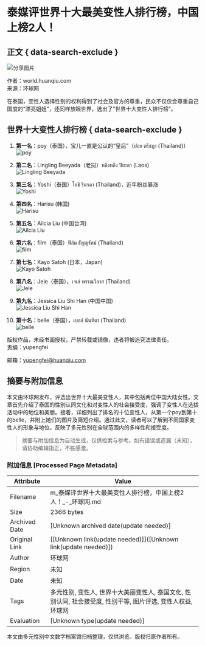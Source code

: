 # 泰媒评世界十大最美变性人排行榜，中国上榜2人！

## 正文 { data-search-exclude }


![分享图片](https://rs2.huanqiucdn.cn/huanqiucdn/image/m/share.jpg)

作者：world.huanqiu.com  
来源：环球网  

在泰国，变性人选择性别的权利得到了社会及官方的尊重，民众不仅仅会尊重自己国度的“漂亮姐姐”，还同样放眼世界，选出了“世界十大变性人排行榜”。

## 世界十大变性人排行榜 { data-search-exclude }

1. **第一名**：poy（泰国），宝儿一直是公认的“皇后”（ปอย ตรีชฎา (Thailand)）  
   ![poy](https://himg2.huanqiucdn.cn/attachment2010/2017/0504/10/43/20170504104328611.jpg)

2. **第二名**：Lingling Beeyada（老挝）หลิงหลิง ปิยะดา (Laos)  
   ![Lingling Beeyada](https://himg2.huanqiucdn.cn/attachment2010/2017/0504/10/43/20170504104358449.jpg)

3. **第三名**：Yoshi（泰国）โยชิ รินรดา (Thailand)，近年粉丝暴涨  
   ![Yoshi](https://himg2.huanqiucdn.cn/attachment2010/2017/0504/10/44/20170504104431668.jpg)

4. **第四名**：Harisu (韩国)  
   ![Harisu](https://himg2.huanqiucdn.cn/attachment2010/2017/0504/10/45/20170504104518921.jpg)

5. **第五名**：Ailcia Liu (中国台湾)  
   ![Ailcia Liu](https://himg2.huanqiucdn.cn/attachment2010/2017/0504/10/45/20170504104545292.jpg)

6. **第六名**：film（泰国）ฟิล์ม ธัญญรัศม์ (Thailand)  
   ![film](https://himg2.huanqiucdn.cn/attachment2010/2017/0504/10/46/20170504104616171.jpg)

7. **第七名**：Kayo Satoh (日本，Japan)  
   ![Kayo Satoh](https://himg2.huanqiucdn.cn/attachment2010/2017/0504/10/46/20170504104645440.jpg)

8. **第八名**：Jele（泰国），เจเล่ พรรณวิลาส (Thailand)  
   ![Jele](https://himg2.huanqiucdn.cn/attachment2010/2017/0504/10/47/20170504104722385.jpg)

9. **第九名**：Jessica Liu Shi Han (中国中国)  
   ![Jessica Liu Shi Han](https://himg2.huanqiucdn.cn/attachment2010/2017/0504/10/48/20170504104801186.jpg)

10. **第十名**：belle（泰国），เบลล์ นันทิตา (Thailand)  
   ![belle](https://himg2.huanqiucdn.cn/attachment2010/2017/0504/10/48/20170504104839187.jpg)

版权作品，未经书面授权，严禁转载或镜像，违者将被追究法律责任。  
责编：yupengfei  

邮箱：yupengfei@huanqiu.com
<!-- tcd_original_link https://m.huanqiu.com/gallery/9CaKrnQhD24 -->


## 摘要与附加信息

<!-- tcd_abstract -->
本文由环球网发布，评选出世界十大最美变性人，其中包括两位中国大陆女性。文章首先介绍了泰国的性别认同文化和对变性人的社会接受度，强调了变性人在选拔活动中的地位和美丽。接着，详细列出了排名的十位变性人，从第一个poy到第十的belle，并附上她们的图片及简短介绍。通过此文，读者可以了解到不同国家变性人的形象与地位，反映了多元性别在全球范围内的多样性和接受度。
<!-- tcd_abstract_end -->

> 摘要与附加信息为自动生成，仅供检索与参考。如有错误或遗漏（未知），请协助编辑指正，不胜感激。

### 附加信息 [Processed Page Metadata]

| Attribute       | Value                                  |
|-----------------|----------------------------------------|
| Filename        | m_泰媒评世界十大最美变性人排行榜，中国上榜2人！_-_环球网.md                             |
| Size            | 2366 bytes                           |
| Archived Date   | [Unknown archived date(update needed)]                             |
| Original Link   | [[Unknown link(update needed)]]([Unknown link(update needed)])                       |
| Author          | 环球网                               |
| Region          | 未知                               |
| Date            | 未知                                 |
| Tags            | 多元性别, 变性人, 世界十大美丽变性人, 泰国文化, 性别认同, 社会接受度, 性别平等, 图片评选, 变性人权益, 环球网                                 |
| Evaluation            | [Unknown type(update needed)]                                 |
<!-- tcd_table_end -->

本文由多元性别中文数字档案馆归档整理，仅供浏览。版权归原作者所有。
